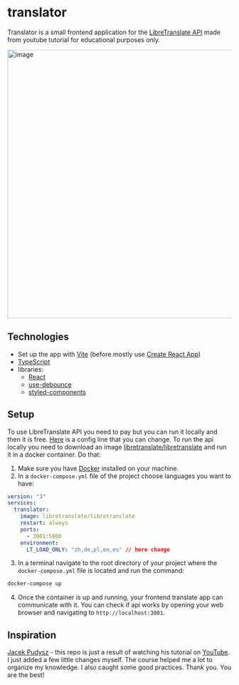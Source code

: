 # translator
Translator is a small frontend application for the [LibreTranslate API](https://libretranslate.com/docs/) made from youtube tutorial for educational purposes only.

<img width="602" alt="image" src="https://user-images.githubusercontent.com/109333068/236662593-9e4d0a60-3afd-4589-bb26-1871a4523534.png">

## Technologies
* Set up the app with [Vite](https://vitejs.dev/) (before mostly use [Create React App](https://create-react-app.dev/))
* [TypeScript](https://www.typescriptlang.org/)
* libraries:
  * [React](https://legacy.reactjs.org/)
  * [use-debounce](https://www.npmjs.com/package/use-debounce)
  * [styled-components](https://styled-components.com/)

## Setup
To use LibreTranslate API you need to pay but you can run it locally and then it is free. [Here](https://github.com/muzabol2/translator/blob/main/src/lib/config/config.ts#L6) is a config line that you can change. 
To run the api locally you need to download an image [libretranslate/libretranslate](https://hub.docker.com/r/libretranslate/libretranslate) and run it in a docker container. Do that: 
1. Make sure you have [Docker](https://www.docker.com/products/docker-desktop/) installed on your machine.
2. In a `docker-compose.yml` file of the project choose languages you want to have:
```yaml
version: "3"
services:
  translator:
    image: libretranslate/libretranslate
    restart: always
    ports:
      - 3001:5000
    environment:
      LT_LOAD_ONLY: "zh,de,pl,en,es" // here change
```
3. In a terminal navigate to the root directory of your project where the `docker-compose.yml` file is located and run the command:
```bash
docker-compose up
```
4. Once the container is up and running, your frontend translate app can communicate with it. You can check if api works by opening your web browser and navigating to `http://localhost:3001`.

## Inspiration
[Jacek Pudysz](https://github.com/jpudysz) - this repo is just a result of watching his tutorial on [YouTube](https://www.youtube.com/playlist?list=PLe9Nvh2XoKC0TPd5I5WMHtFsOTW1IGPy-). I just added a few little changes myself. The course helped me a lot to organize my knowledge. I also caught some good practices. Thank you. You are the best!

